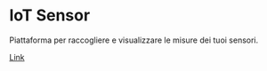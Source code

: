 # IoT Sensor

Piattaforma per raccogliere e visualizzare le misure dei tuoi sensori.

[Link](https://rails-sensor-platform.herokuapp.com)